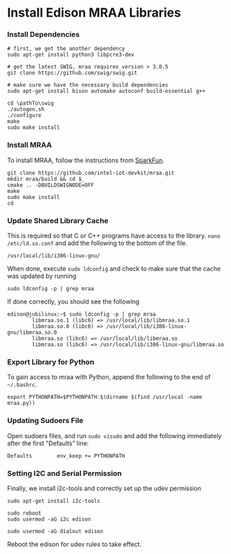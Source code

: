 # Install Edison MRAA Libraries

### Install Dependencies

```
# first, we get the another dependency
sudo apt-get install python3 libpcre3-dev

# get the latest SWIG, mraa requires version > 3.0.5 
git clone https://github.com/swig/swig.git

# make sure we have the necessary build dependencies
sudo apt-get install bison automake autoconf build-essential g++

cd \pathTo\swig
./autogen.sh
./configure
make
sudo make install
```

### Install MRAA

To install MRAA, follow the instructions from [SparkFun](https://learn.sparkfun.com/tutorials/installing-libmraa-on-ubilinux-for-edison).

```
git clone https://github.com/intel-iot-devkit/mraa.git
mkdir mraa/build && cd $_
cmake .. -DBUILDSWIGNODE=OFF
make
sudo make install
cd
```

### Update Shared Library Cache

This is required so that C or C++ programs have access to the library. `nano /etc/ld.so.conf` and add the following to the bottom of the file.

```
/usr/local/lib/i386-linux-gnu/
```

When done, execute `sudo ldconfig`  and check to make sure that the cache was updated by running

`sudo ldconfig -p | grep mraa`

If done correctly, you should see the following

```
edison@jubilinux:~$ sudo ldconfig -p | grep mraa
        libmraa.so.1 (libc6) => /usr/local/lib/libmraa.so.1
        libmraa.so.0 (libc6) => /usr/local/lib/i386-linux-gnu/libmraa.so.0
        libmraa.so (libc6) => /usr/local/lib/libmraa.so
        libmraa.so (libc6) => /usr/local/lib/i386-linux-gnu/libmraa.so
```

### Export Library for Python

To gain access to mraa with Python, append the following to the end of `~/.bashrc`.

`export PYTHONPATH=$PYTHONPATH:$(dirname $(find /usr/local -name mraa.py))`

### Updating Sudoers File

Open sudoers files, and run `sudo visudo`  and add the following immediately after the first "Defaults" line:

```
Defaults        env_keep += PYTHONPATH
```

### Setting I2C and Serial Permission

Finally, we install i2c-tools and correctly set up the udev permission

```
sudo apt-get install i2c-tools
```

```
sudo reboot
sudo usermod -aG i2c edison
```

```
sudo usermod -aG dialout edison
```

Reboot the edison for udev rules to take effect.



